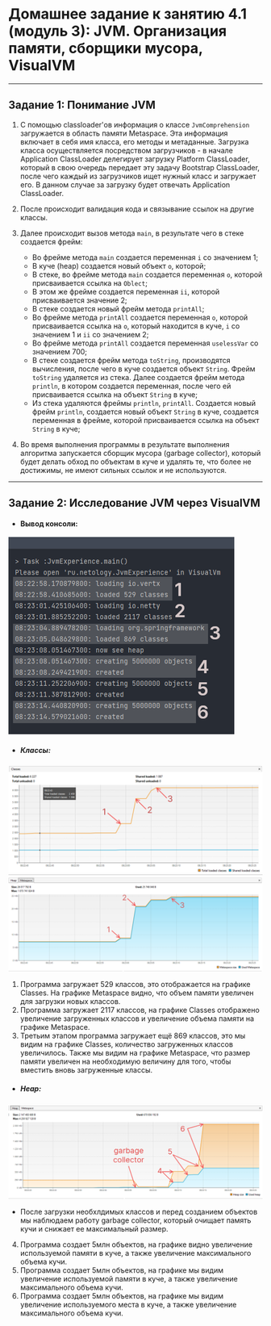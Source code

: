 # Домашнее задание к занятию 4.1 (модуль 3): JVM. Организация памяти, сборщики мусора, VisualVM
___
## Задание 1: Понимание JVM

1. С помощью classloader'ов информация о классе ```JvmComprehension``` загружается в область памяти Metaspace.
Эта информация включает в себя имя класса, его методы и метаданные. Загрузка класса осуществляется 
посредством загрузчиков - в начале Application ClassLoader делегирует загрузку Platform ClassLoader, 
который в свою очередь передает эту задачу Bootstrap ClassLoader, после чего каждый из загрузчиков 
ищет нужный класс и загружает его. В данном случае за загрузку будет отвечать Application ClassLoader.
2. После происходит валидация кода и связывание ссылок на другие классы.
3. Далее происходит вызов метода ```main```, в результате чего в стеке создается фрейм:
   + Во фрейме метода ```main``` создается переменная ```i``` со значением 1;
   + В куче (heap) создается новый объект ```о```, которой;
   + В стеке, во фрейме метода ```main``` создается переменная ```о```, которой присваивается ссылка на ```Oblect```;
   + В этом же фрейме создается переменная ```ii```, которой присваивается значение 2;
   + В стеке создается новый фрейм метода ```printAll```;
   + Во фрейме метода ```printAll``` создается переменная ```о```, которой присваивается ссылка на ```о```, который находится в куче, ```i``` со значением 1 и ```ii``` со значением 2;
   + Во фрейме метода ```printAll``` создается переменная ```uselessVar``` со значением 700;
   + В стеке создается фрейм метода ```toString```, производятся вычисления, после чего в куче создается объект ```String```. Фрейм ```toString``` удаляется из стека. Далее создается фрейм метода ```println```, в котором создается переменная, после чего ей присваивается ссылка на объект ```String``` в куче;
   + Из стека удаляются фреймы ```println```, ```printAll```. Создается новый фрейм ```println```, создается новый объект ```String``` в куче, создается переменная в фрейме, которой присваивается ссылка на объект ```String``` в куче;

4. Во время выполнения программы в результате выполнения алгоритма запускается сборщик мусора (garbage collector), который будет делать обход по объектам в куче и удалять те, что более не достижимы, не имеют сильных ссылок и не используются.
___
## Задание 2: Исследование JVM через VisualVM

- #### Вывод консоли:
![Вывод консоли](/src/console.PNG)

+ ##### Классы:
![VisualVM Классы](/src/classes.PNG)
![VisualVM Metaspace](/src/metaspace.PNG)
1. Программа загружает 529 классов, это отображается на графике Classes. На графике Metaspace видно, что объем памяти увеличен для загрузки новых классов.
2. Программа загружает 2117 классов, на графике Classes отображено увеличение загруженных классов и увеличение объема памяти на графике Metaspace.
3. Третьим этапом программа загружает ещё 869 классов, это мы видим на графике Classes, количество загруженных классов увеличилось. Также мы видим на графике Metaspace, что размер памяти увеличен на необходимую величину для того, чтобы вместить вновь загруженные классы.

+ ##### Heap:
![VisualVM Heap](/src/heap.PNG)

- После загрузки необхлдимых классов и перед созданием объектов мы наблюдаем работу garbage collector, который очищает память кучи и снижает ее максимальный размер.
4. Программа создает 5млн объектов, на графике видно увеличение используемой памяти в куче, а также увеличение максимального объема кучи.
5. Программа создает 5млн объектов, на графике мы видим увеличение используемой памяти в куче, а также увеличение максимального объема кучи.
6. Программа создает 5млн объектов, на графике мы видим увеличение используемого места в куче, а также увеличение максимального объема кучи.

